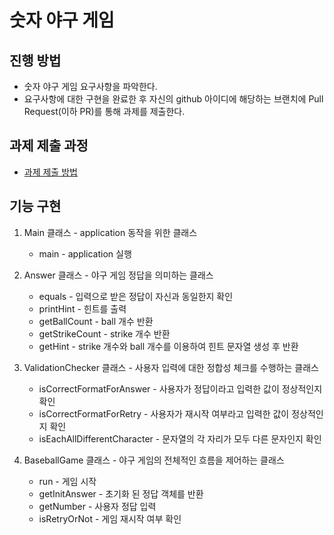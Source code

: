# 숫자 야구 게임
## 진행 방법
* 숫자 야구 게임 요구사항을 파악한다.
* 요구사항에 대한 구현을 완료한 후 자신의 github 아이디에 해당하는 브랜치에 Pull Request(이하 PR)를 통해 과제를 제출한다.

## 과제 제출 과정
* [과제 제출 방법](https://github.com/next-step/nextstep-docs/tree/master/precourse)

## 기능 구현
1. Main 클래스 - application 동작을 위한 클래스
   - main - application 실행

1. Answer 클래스 - 야구 게임 정답을 의미하는 클래스
   - equals - 입력으로 받은 정답이 자신과 동일한지 확인
   - printHint - 힌트를 출력
   - getBallCount - ball 개수 반환
   - getStrikeCount - strike 개수 반환
   - getHint - strike 개수와 ball 개수를 이용하여 힌트 문자열 생성 후 반환

1. ValidationChecker 클래스 - 사용자 입력에 대한 정합성 체크를 수행하는 클래스
   - isCorrectFormatForAnswer - 사용자가 정답이라고 입력한 값이 정상적인지 확인
   - isCorrectFormatForRetry - 사용자가 재시작 여부라고 입력한 값이 정상적인지 확인
   - isEachAllDifferentCharacter - 문자열의 각 자리가 모두 다른 문자인지 확인
   
1. BaseballGame 클래스 - 야구 게임의 전체적인 흐름을 제어하는 클래스
   - run - 게임 시작
   - getInitAnswer - 초기화 된 정답 객체를 반환
   - getNumber - 사용자 정답 입력
   - isRetryOrNot - 게임 재시작 여부 확인